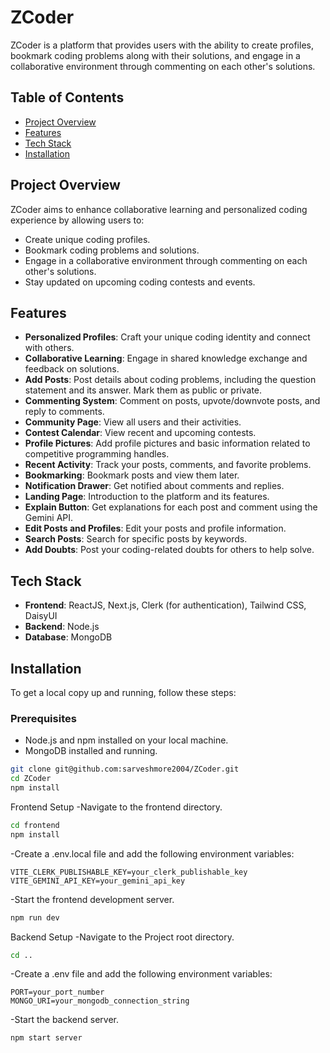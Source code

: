 # ZCoder

ZCoder is a platform that provides users with the ability to create profiles, bookmark coding problems along with their solutions, and engage in a collaborative environment through commenting on each other's solutions.

## Table of Contents

- [Project Overview](#project-overview)
- [Features](#features)
- [Tech Stack](#tech-stack)
- [Installation](#installation)

## Project Overview

ZCoder aims to enhance collaborative learning and personalized coding experience by allowing users to:

- Create unique coding profiles.
- Bookmark coding problems and solutions.
- Engage in a collaborative environment through commenting on each other's solutions.
- Stay updated on upcoming coding contests and events.

## Features

- **Personalized Profiles**: Craft your unique coding identity and connect with others.
- **Collaborative Learning**: Engage in shared knowledge exchange and feedback on solutions.
- **Add Posts**: Post details about coding problems, including the question statement and its answer. Mark them as public or private.
- **Commenting System**: Comment on posts, upvote/downvote posts, and reply to comments.
- **Community Page**: View all users and their activities.
- **Contest Calendar**: View recent and upcoming contests.
- **Profile Pictures**: Add profile pictures and basic information related to competitive programming handles.
- **Recent Activity**: Track your posts, comments, and favorite problems.
- **Bookmarking**: Bookmark posts and view them later.
- **Notification Drawer**: Get notified about comments and replies.
- **Landing Page**: Introduction to the platform and its features.
- **Explain Button**: Get explanations for each post and comment using the Gemini API.
- **Edit Posts and Profiles**: Edit your posts and profile information.
- **Search Posts**: Search for specific posts by keywords.
- **Add Doubts**: Post your coding-related doubts for others to help solve.

## Tech Stack

- **Frontend**: ReactJS, Next.js, Clerk (for authentication), Tailwind CSS, DaisyUI
- **Backend**: Node.js
- **Database**: MongoDB

## Installation

To get a local copy up and running, follow these steps:

### Prerequisites

- Node.js and npm installed on your local machine.
- MongoDB installed and running.

```bash
git clone git@github.com:sarveshmore2004/ZCoder.git
cd ZCoder
npm install
```
Frontend Setup
-Navigate to the frontend directory.
```bash
cd frontend
npm install
```
-Create a .env.local file and add the following environment variables:
```
VITE_CLERK_PUBLISHABLE_KEY=your_clerk_publishable_key
VITE_GEMINI_API_KEY=your_gemini_api_key
```
-Start the frontend development server.
```bash
npm run dev
```
Backend Setup
-Navigate to the Project root directory.
```bash
cd ..
```
-Create a .env file and add the following environment variables:
```
PORT=your_port_number
MONGO_URI=your_mongodb_connection_string
```
-Start the backend server.
```bash
npm start server
```
